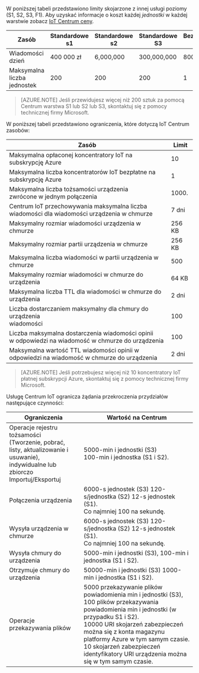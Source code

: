 W poniższej tabeli przedstawiono limity skojarzone z innej usługi poziomy (S1, S2, S3, F1). Aby uzyskać informacje o koszt każdej *jednostki* w każdej warstwie zobacz [IoT Centrum ceny](https://azure.microsoft.com/pricing/details/iot-hub/).

| Zasób | Standardowe s1 | Standardowe s2 | Standardowe S3 | Bezpłatne F1 |
| -------- | ----------- | ----------- | ----------- | ------- |
| Wiadomości dzień | 400 000 zł | 6,000,000   | 300,000,000 | 8000   |
| Maksymalna liczba jednostek | 200    | 200         | 200         | 1       |

> [AZURE.NOTE] Jeśli przewidujesz więcej niż 200 sztuk za pomocą Centrum warstwa S1 lub S2 lub S3, skontaktuj się z pomocy technicznej firmy Microsoft.

W poniższej tabeli przedstawiono ograniczenia, które dotyczą IoT Centrum zasobów:

| Zasób | Limit |
| -------- | ----- |
| Maksymalna opłaconej koncentratory IoT na subskrypcję Azure | 10 |
| Maksymalna liczba koncentratorów IoT bezpłatne na subskrypcję Azure | 1 |
| Maksymalna liczba tożsamości urządzenia<br/>  zwrócone w jednym połączenia | 1000. |
| Centrum IoT przechowywania maksymalna liczba wiadomości dla wiadomości urządzenia w chmurze | 7 dni |
| Maksymalny rozmiar wiadomości urządzenia w chmurze | 256 KB |
| Maksymalny rozmiar partii urządzenia w chmurze | 256 KB |
| Maksymalna liczba wiadomości w partii urządzenia w chmurze | 500 |
| Maksymalny rozmiar wiadomości w chmurze do urządzenia | 64 KB |
| Maksymalna liczba TTL dla wiadomości w chmurze do urządzenia | 2 dni |
| Liczba dostarczaniem maksymalny dla chmury do urządzenia <br/> wiadomości | 100 |
| Liczba maksymalna dostarczenia wiadomości opinii <br/> w odpowiedzi na wiadomość w chmurze do urządzenia | 100 |
| Maksymalna wartość TTL wiadomości opinii w <br/> odpowiedzi na wiadomość w chmurze do urządzenia | 2 dni |

> [AZURE.NOTE] Jeśli potrzebujesz więcej niż 10 koncentratory IoT płatnej subskrypcji Azure, skontaktuj się z pomocy technicznej firmy Microsoft.

Usługę Centrum IoT ogranicza żądania przekroczenia przydziałów następujące czynności:

| Ograniczenia | Wartość na Centrum |
| -------- | ------------- |
| Operacje rejestru tożsamości <br/> (Tworzenie, pobrać, listy, aktualizowanie i usuwanie), <br/> indywidualne lub zbiorczo Importuj/Eksportuj | 5000-min i jednostki (S3) <br/> 100-min i jednostka (S1 i S2). |
| Połączenia urządzenia | 6000-s jednostek (S3) 120-s/jednostka (S2) 12-s jednostek (S1). <br/>Co najmniej 100 na sekundę. |
| Wysyła urządzenia w chmurze | 6000-s jednostek (S3) 120-s/jednostka (S2) 12-s jednostek (S1). <br/>Co najmniej 100 na sekundę. |
| Wysyła chmury do urządzenia | 5000-min i jednostki (S3), 100-min i jednostka (S1 i S2). |
| Otrzymuje chmury do urządzenia | 50000-min i jednostki (S3) 1000-min i jednostka (S1 i S2). |
| Operacje przekazywania plików | 5000 przekazywanie plików powiadomienia min i jednostki (S3), 100 plików przekazywania powiadomienia min i jednostki (w przypadku S1 i S2). <br/> 10000 URI skojarzeń zabezpieczeń można się z konta magazynu platformy Azure w tym samym czasie.<br/> 10 skojarzeń zabezpieczeń identyfikatory URI urządzenia można się w tym samym czasie. |
